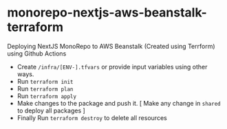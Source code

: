 # monorepo-nextjs-aws-beanstalk-terraform
Deploying NextJS MonoRepo to AWS Beanstalk (Created using Terrform) using Github Actions  


- Create `/infra/[ENV-].tfvars` or provide input variables using other ways.
- Run `terraform init`
- Run `terraform plan`
- Run `terraform apply`
- Make changes to the package and push it. [ Make any change in `shared` to deploy all packages ]
- Finally Run `terraform destroy` to delete all resources
